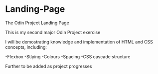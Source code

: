 # Landing-Page
The Odin Project Landing Page

This is my second major Odin Project exercise

I will be demostrating knowledge and implementation of HTML and CSS concepts, including:

-Flexbox
-Stlying 
-Colours
-Spacing
-CSS cascade structure

Further to be added as project progresses
